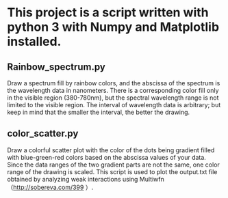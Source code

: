 # This project is a script written with python 3 with Numpy and Matplotlib installed.

## Rainbow_spectrum.py
Draw a spectrum fill by rainbow colors, and the abscissa of the spectrum is the wavelength data in nanometers. There is a corresponding color fill only in the visible region (380-780nm), but the spectral wavelength range is not limited to the visible region. The interval of wavelength data is arbitrary; but keep in mind that the smaller the interval, the better the drawing.

## color_scatter.py
Draw a colorful scatter plot with the color of the dots being gradient filled with blue-green-red colors based on the abscissa values of your data. Since the data ranges of the two gradient parts are not the same, one color range of the drawing is scaled. This script is used to plot the output.txt file obtained by analyzing weak interactions using Multiwfn（http://sobereva.com/399 ）.
